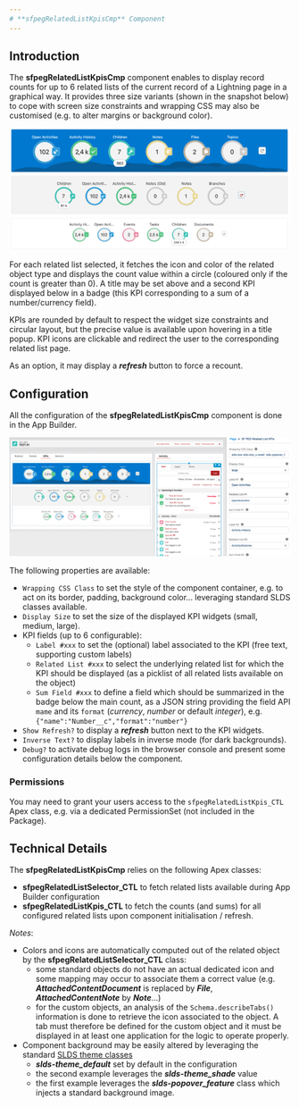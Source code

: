 ```yaml
---
# **sfpegRelatedListKpisCmp** Component
---
```


## Introduction

The **sfpegRelatedListKpisCmp** component enables to display record counts for up to 6 related lists
of the current record of a Lightning page in a graphical way. It provides three size variants
(shown in the snapshot below) to cope with screen size constraints and wrapping CSS may also be customised
(e.g. to alter margins or background color).

![Related List KPIs](/media/sfpegRelatedListKpis.png)

For each related list selected, it fetches the icon and color of the related object type and displays
the count value within a circle (coloured only if the count is greater than 0). A title may be set above
and a second KPI displayed below in a badge (this KPI corresponding to a sum of a number/currency field).

KPIs are rounded by default to respect the widget size constraints and circular layout, but the precise
value is available upon hovering in a title popup.
KPI icons are clickable and redirect the user to the corresponding related list page.

As an option, it may display a ***refresh*** button to force a recount.


## Configuration

All the configuration of the **sfpegRelatedListKpisCmp** component is done in the App Builder.

![Related List KPIs configuration](/media/sfpegRelatedListKpisConfig.png)

The following properties are available:
* `Wrapping CSS Class` to set the style of the component container, e.g. to act on its border, padding, background color... leveraging standard SLDS classes available.
* `Display Size` to set the size of the displayed KPI widgets (small, medium, large).
* KPI fields (up to 6 configurable):
    * `Label #xxx` to set the (optional) label associated to the KPI (free text, supporting custom labels)
    * `Related List #xxx` to select the underlying related list for which the KPI should be displayed (as a picklist of all related lists available on the object)
    * `Sum Field #xxx` to define a field which should be summarized in the badge below the main count, as a JSON string providing the field API `mame` and its `format` (_currency_, _number_ or default _integer_), e.g. `{"name":"Number__c","format":"number"}`
* `Show Refresh?` to display a ***refresh*** button next to the KPI widgets.
* `Inverse Text?` to display labels in inverse mode (for dark backgrounds).
* `Debug?` to activate debug logs in the browser console and present some configuration details below the component.

### Permissions

You may need to grant your users access to the `sfpegRelatedListKpis_CTL` Apex class,
e.g. via a dedicated PermissionSet (not included in the Package).

## Technical Details

The  **sfpegRelatedListKpisCmp** relies on the following Apex classes:
* **sfpegRelatedListSelector_CTL** to fetch related lists available during App Builder configuration
* **sfpegRelatedListKpis_CTL** to fetch the counts (and sums) for all configured related lists upon component initialisation / refresh.

_Notes_:
* Colors and icons are automatically computed out of the related object by the **sfpegRelatedListSelector_CTL** class:
    * some standard objects do not have an actual dedicated icon and some mapping may occur to associate them a correct value (e.g. ***AttachedContentDocument*** is replaced by ***File***, ***AttachedContentNote*** by ***Note***...)
    * for the custom objects, an analysis of the `Schema.describeTabs()` information is done to retrieve the icon associated to the object. A tab must therefore be defined for the custom object and it must be displayed in at least one application for the logic to operate properly.
* Component background may be easily altered by leveraging the standard [SLDS theme classes](https://www.lightningdesignsystem.com/utilities/themes/)
    * ***slds-theme_default*** set by default in the configuration
    * the second example leverages the ***slds-theme_shade*** value
    * the first example leverages the ***slds-popover_feature*** class which injects a standard background image.
 

